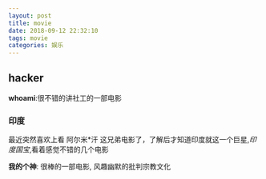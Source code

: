 ```yaml
---
layout: post
title: movie
date: 2018-09-12 22:32:10
tags: movie
categories: 娱乐
---
```


## hacker
__whoami__:很不错的讲社工的一部电影


### 印度
最近突然喜欢上看 阿尔米*汗 这兄弟电影了，了解后才知道印度就这一个巨星,_印度国宝_,看着感觉不错的几个电影

__我的个神__: 很棒的一部电影, 风趣幽默的批判宗教文化



